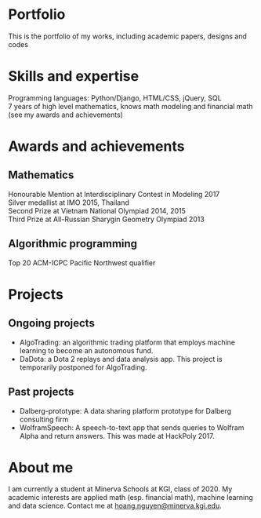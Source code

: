 # Portfolio
This is the portfolio of my works, including academic papers, designs and codes

# Skills and expertise
Programming languages: Python/Django, HTML/CSS, jQuery, SQL <br/>
7 years of high level mathematics, knows math modeling and financial math (see my awards and achievements)

# Awards and achievements
## Mathematics
Honourable Mention at Interdisciplinary Contest in Modeling 2017 <br/>
Silver medallist at IMO 2015, Thailand <br/>
Second Prize at Vietnam National Olympiad 2014, 2015 <br/>
Third Prize at All-Russian Sharygin Geometry Olympiad 2013 <br/>
## Algorithmic programming
Top 20 ACM-ICPC Pacific Northwest qualifier <br/>

# Projects
## Ongoing projects
- AlgoTrading: an algorithmic trading platform that employs machine learning to become an autonomous fund.
- DaDota: a Dota 2 replays and data analysis app. This project is temporarily postponed for AlgoTrading.

## Past projects
- Dalberg-prototype: A data sharing platform prototype for Dalberg consulting firm
- WolframSpeech: A speech-to-text app that sends queries to Wolfram Alpha and return answers. This was made at HackPoly 2017.

# About me
I am currently a student at Minerva Schools at KGI, class of 2020. My academic interests are applied math (esp. financial math), machine learning and data science. Contact me at hoang.nguyen@minerva.kgi.edu.
